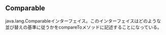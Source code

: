 ## Comparable

java.lang.Comparableインターフェイス。このインターフェイスはどのような並び替えの基準に従うかをcompareToメソッドに記述することになっている。

